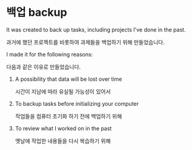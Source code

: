 # 백업 backup

It was created to back up tasks, including projects I've done in the past.

과거에 했던 프로젝트를 비롯하여 과제들을 백업하기 위해 만들었습니다.

I made it for the following reasons:

다음과 같은 이유로 만들었습니다.

1. A possibility that data will be lost over time

   시간이 지남에 따라 유실될 가능성이 있어서

2. To backup tasks before initializing your computer

   작업들을 컴퓨터 초기화 하기 전에 백업하기 위해

3. To review what I worked on in the past

   옛날에 작업한 내용들을 다시 복습하기 위해
